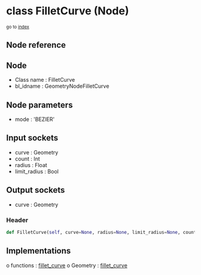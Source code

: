 # class FilletCurve (Node)

<sub>go to [index](/docs/index.md)</sub>

## Node reference

Node
----
 - Class name : FilletCurve
 - bl_idname : GeometryNodeFilletCurve

Node parameters
---------------
 - mode : 'BEZIER'

Input sockets
-------------
 - curve : Geometry
 - count : Int
 - radius : Float
 - limit_radius : Bool

Output sockets
--------------
 - curve : Geometry

### Header

``` python
def FilletCurve(self, curve=None, radius=None, limit_radius=None, count=None, mode='BEZIER', node_label=None, node_color=None):
```

## Implementations

o functions : [fillet_curve](#fillet_curve)
o Geometry : [fillet_curve](#fillet_curve) 

